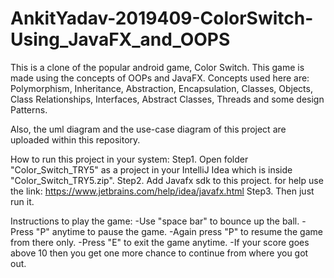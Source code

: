 # AnkitYadav-2019409-ColorSwitch-Using_JavaFX_and_OOPS

This is a clone of the popular android game, Color Switch. This game is made using the concepts of OOPs and JavaFX.
Concepts used here are: Polymorphism, Inheritance, Abstraction, Encapsulation, Classes, Objects, Class Relationships, Interfaces, Abstract Classes, Threads and some design Patterns.

Also, the uml diagram and the use-case diagram of this project are uploaded within this repository.

How to run this project in your system:
Step1. Open folder "Color_Switch_TRY5" as a project in your IntelliJ Idea which is inside "Color_Switch_TRY5.zip".
Step2. Add Javafx sdk to this project. for help use the link: https://www.jetbrains.com/help/idea/javafx.html
Step3. Then just run it.

Instructions to play the game:
-Use "space bar" to bounce up the ball. 
-Press "P" anytime to pause the game.
-Again press "P" to resume the game from there only.
-Press "E" to exit the game anytime.
-If your score goes above 10 then you get one more chance to continue from where you got out. 
